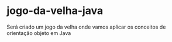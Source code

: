 # jogo-da-velha-java
Será criado um jogo da velha onde vamos aplicar os conceitos de orientação objeto em Java

